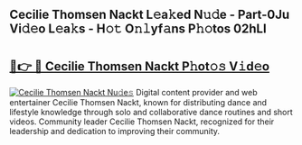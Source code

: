 ## Cecilie Thomsen Nackt L𝚎a𝚔ed N𝚞𝚍e - Part-0Ju Vi𝚍𝚎o L𝚎a𝚔s - H𝚘𝚝 O𝚗𝚕yf𝚊ns P𝚑𝚘tos 02hLI

# <h2><a href="http://kf0bvu.oniu.top/?m=Cecilie+Thomsen+Nackt">🔗👉 🔴 Cecilie Thomsen Nackt P𝚑ot𝚘𝚜 V𝚒d𝚎o</a></h2>

[![Cecilie Thomsen Nackt Nu𝚍e𝚜](https://i.imgur.com/0qMVB7G.gif)](http://kf0bvu.oniu.top/?m=Cecilie+Thomsen+Nackt)
Digital content provider and web entertainer Cecilie Thomsen Nackt, known for distributing dance and lifestyle knowledge through solo and collaborative dance routines and short videos. Community leader Cecilie Thomsen Nackt, recognized for their leadership and dedication to improving their community.  
